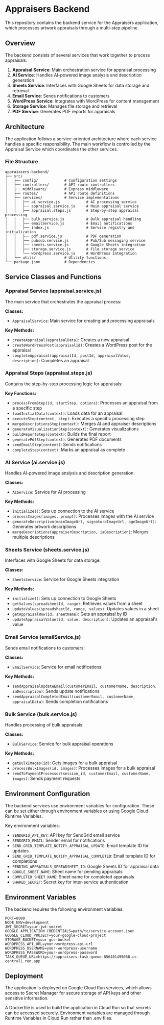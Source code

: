 # Appraisers Backend

This repository contains the backend service for the Appraisers application, which processes artwork appraisals through a multi-step pipeline.

## Overview

The backend consists of several services that work together to process appraisals:

1. **Appraisal Service**: Main orchestration service for appraisal processing
2. **AI Service**: Handles AI-powered image analysis and description generation
3. **Sheets Service**: Interfaces with Google Sheets for data storage and retrieval
4. **Email Service**: Sends notifications to customers
5. **WordPress Service**: Integrates with WordPress for content management
6. **Storage Service**: Manages file storage and retrieval
7. **PDF Service**: Generates PDF reports for appraisals

## Architecture

The application follows a service-oriented architecture where each service handles a specific responsibility. The main workflow is controlled by the Appraisal Service which coordinates the other services.

### File Structure

```
appraiasers-backend/
├── src/
│   ├── config/            # Configuration settings
│   ├── controllers/       # API route controllers
│   ├── middleware/        # Express middleware
│   ├── routes/            # API route definitions
│   ├── services/          # Service implementations
│   │   ├── ai.service.js            # AI processing service
│   │   ├── appraisal.service.js     # Main appraisal service
│   │   ├── appraisal.steps.js       # Step-by-step appraisal processing
│   │   ├── bulk.service.js          # Bulk appraisal handling
│   │   ├── emailService.js          # Email notifications
│   │   ├── index.js                 # Service registry and initialization
│   │   ├── pdf.service.js           # PDF generation
│   │   ├── pubsub.service.js        # Pub/Sub messaging service
│   │   ├── sheets.service.js        # Google Sheets integration
│   │   ├── storage.service.js       # File storage service
│   │   └── wordpress.service.js     # WordPress integration
│   └── utils/             # Utility functions
└── package.json           # Dependencies
```

## Service Classes and Functions

### Appraisal Service (appraisal.service.js)

The main service that orchestrates the appraisal process:

**Classes:**
- `AppraisalService`: Main service for creating and processing appraisals

**Key Methods:**
- `createAppraisal(appraisalData)`: Creates a new appraisal
- `createWordPressPost(appraisalId)`: Creates a WordPress post for the appraisal
- `completeAppraisal(appraisalId, postId, appraisalValue, description)`: Completes an appraisal

### Appraisal Steps (appraisal.steps.js)

Contains the step-by-step processing logic for appraisals:

**Key Functions:**
- `processFromStep(id, startStep, options)`: Processes an appraisal from a specific step
- `loadInitialData(context)`: Loads data for an appraisal
- `executeStep(context, step)`: Executes a specific processing step
- `mergeDescriptionsStep(context)`: Merges AI and appraiser descriptions
- `generateVisualizationStep(context)`: Generates visualizations
- `buildReportStep(context)`: Builds the final report
- `generatePdfStep(context)`: Generates PDF documents
- `sendEmailStep(context)`: Sends notifications
- `completeStep(context)`: Marks an appraisal as complete

### AI Service (ai.service.js)

Handles AI-powered image analysis and description generation:

**Classes:**
- `AIService`: Service for AI processing

**Key Methods:**
- `initialize()`: Sets up connection to the AI service
- `processImages(images, prompt)`: Processes images with the AI service
- `generateDescription(mainImageUrl, signatureImageUrl, ageImageUrl)`: Generates artwork descriptions
- `mergeDescriptions(appraiserDescription, iaDescription)`: Merges multiple descriptions

### Sheets Service (sheets.service.js)

Interfaces with Google Sheets for data storage:

**Classes:**
- `SheetsService`: Service for Google Sheets integration

**Key Methods:**
- `initialize()`: Sets up connection to Google Sheets
- `getValues(spreadsheetId, range)`: Retrieves values from a sheet
- `updateValues(spreadsheetId, range, values)`: Updates values in a sheet
- `getAppraisalRow(id, sheetName)`: Gets an appraisal by ID
- `updateAppraisalValue(id, value, description)`: Updates an appraisal's value

### Email Service (emailService.js)

Sends email notifications to customers:

**Classes:**
- `EmailService`: Service for email notifications

**Key Methods:**
- `sendAppraisalUpdateEmail(customerEmail, customerName, description, iaDescription)`: Sends update notifications
- `sendAppraisalCompletedEmail(customerEmail, customerName, appraisalData)`: Sends completion notifications

### Bulk Service (bulk.service.js)

Handles processing of bulk appraisals:

**Classes:**
- `BulkService`: Service for bulk appraisal operations

**Key Methods:**
- `getBulkImages(id)`: Gets images for a bulk appraisal
- `processBulkImages(id, images)`: Processes images for a bulk appraisal
- `sendToPaymentProcessor(session_id, customerEmail, customerName, images)`: Sends payment requests

## Environment Configuration

The backend services use environment variables for configuration. These can be set either through environment variables or using Google Cloud Runtime Variables.

Key environment variables:
- `SENDGRID_API_KEY`: API key for SendGrid email service
- `SENDGRID_EMAIL`: Sender email for notifications
- `SEND_GRID_TEMPLATE_NOTIFY_APPRAISAL_UPDATE`: Email template ID for updates
- `SEND_GRID_TEMPLATE_NOTIFY_APPRAISAL_COMPLETED`: Email template ID for completions
- `PENDING_APPRAISALS_SPREADSHEET_ID`: Google Sheets ID for appraisal data
- `GOOGLE_SHEET_NAME`: Sheet name for pending appraisals
- `COMPLETED_SHEET_NAME`: Sheet name for completed appraisals
- `SHARED_SECRET`: Secret key for inter-service authentication

## Environment Variables

The backend requires the following environment variables:

```
PORT=8080
NODE_ENV=development
JWT_SECRET=your-jwt-secret
GOOGLE_APPLICATION_CREDENTIALS=path/to/service-account.json
GOOGLE_CLOUD_PROJECT=your-google-cloud-project
STORAGE_BUCKET=your-gcs-bucket
WORDPRESS_API_URL=your-wordpress-api-url
WORDPRESS_USERNAME=your-wordpress-username
WORDPRESS_PASSWORD=your-wordpress-password
TASK_QUEUE_URL=https://appraisers-task-queue-856401495068.us-central1.run.app
```

## Deployment

The application is deployed on Google Cloud Run services, which allows access to Secret Manager for secure storage of API keys and other sensitive information.

A Dockerfile is used to build the application in Cloud Run so that secrets can be accessed securely. Environment variables are managed through Runtime Variables in Cloud Run rather than .env files.
